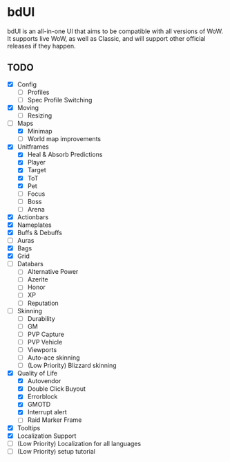 # bdUI
bdUI is an all-in-one UI that aims to be compatible with all versions of WoW. It supports live WoW, as well as Classic, and will support other official releases if they happen.


## TODO
- [x] Config
	- [ ] Profiles
	- [ ] Spec Profile Switching
- [x] Moving
	- [ ] Resizing
- [ ] Maps
	- [x] Minimap
	- [ ] World map improvements
- [x] Unitframes
	- [x] Heal & Absorb Predictions
	- [x] Player
	- [x] Target
	- [x] ToT
	- [x] Pet
	- [ ] Focus
	- [ ] Boss
	- [ ] Arena
- [x] Actionbars
- [x] Nameplates
- [x] Buffs & Debuffs
- [ ] Auras
- [x] Bags
- [x] Grid
- [ ] Databars
	- [ ] Alternative Power
	- [ ] Azerite
	- [ ] Honor
	- [ ] XP
	- [ ] Reputation
- [ ] Skinning
	- [ ] Durability
	- [ ] GM
	- [ ] PVP Capture
	- [ ] PVP Vehicle
	- [ ] Viewports
	- [ ] Auto-ace skinning
	- [ ] \(Low Priority) Blizzard skinning
- [x] Quality of Life
	- [x] Autovendor
	- [x] Double Click Buyout
	- [x] Errorblock
	- [x] GMOTD
	- [x] Interrupt alert
	- [ ] Raid Marker Frame
- [x] Tooltips
- [x] Localization Support
- [ ] \(Low Priority) Localization for all languages
- [ ] \(Low Priority) setup tutorial